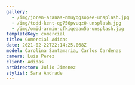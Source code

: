 ```yaml
---
gallery:
  - /img/joren-aranas-nmuyqgsopee-unsplash.jpg
  - /img/todd-kent-qg756pvuqz0-unsplash.jpg
  - /img/omid-armin-qfkiqeaaw5a-unsplash.jpg
templateKey: comercial
title: Comercial Adidas
date: 2021-02-22T22:14:25.068Z
model: Carolina Santamaria, Carlos Cardenas
camera: Luis Perez
client: Adidas
artDirector: Julio Jimenez
stylist: Sara Andrade
---
```

